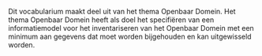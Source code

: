 Dit vocabularium maakt deel uit van het thema Openbaar Domein. Het thema Openbaar Domein heeft als doel het specifiëren van een informatiemodel voor het inventariseren 
van het Openbaar Domein met een minimum aan gegevens dat moet worden bijgehouden en kan uitgewisseld worden.

